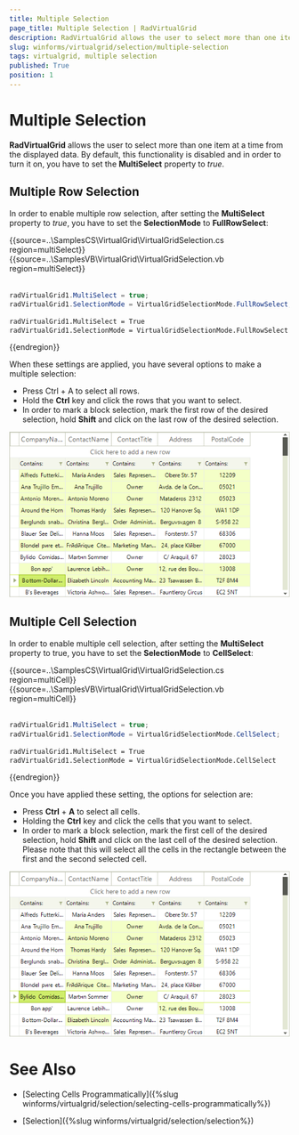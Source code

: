 ```yaml
---
title: Multiple Selection
page_title: Multiple Selection | RadVirtualGrid
description: RadVirtualGrid allows the user to select more than one item at a time from the displayed data.
slug: winforms/virtualgrid/selection/multiple-selection
tags: virtualgrid, multiple selection
published: True
position: 1
---
```


# Multiple Selection

__RadVirtualGrid__ allows the user to select more than one item at a time from the displayed data. By default, this functionality is disabled and in order to turn it on, you have to set the __MultiSelect__ property to *true*.

## Multiple Row Selection

In order to enable multiple row selection, after setting the __MultiSelect__ property to *true*, you have to set the __SelectionMode__ to __FullRowSelect__:

{{source=..\SamplesCS\VirtualGrid\VirtualGridSelection.cs region=multiSelect}} 
{{source=..\SamplesVB\VirtualGrid\VirtualGridSelection.vb region=multiSelect}}
````C#
            
radVirtualGrid1.MultiSelect = true;
radVirtualGrid1.SelectionMode = VirtualGridSelectionMode.FullRowSelect;

````
````VB.NET
radVirtualGrid1.MultiSelect = True
radVirtualGrid1.SelectionMode = VirtualGridSelectionMode.FullRowSelect

```` 

{{endregion}}

When these settings are applied, you have several options to make a multiple selection:
* Press Ctrl + A to select all rows.
* Hold the __Ctrl__ key and click the rows that you want to select.
* In order to mark a block selection, mark the first row of the desired selection, hold __Shift__ and click on the last row of the desired selection.

![virtualgrid-multi-selection001](images/virtualgrid-multi-selection001.png)


## Multiple Cell Selection

In order to enable multiple cell selection, after setting the __MultiSelect__ property to true, you have to set the __SelectionMode__ to __CellSelect__:

{{source=..\SamplesCS\VirtualGrid\VirtualGridSelection.cs region=multiCell}} 
{{source=..\SamplesVB\VirtualGrid\VirtualGridSelection.vb region=multiCell}}
````C#
  
radVirtualGrid1.MultiSelect = true;
radVirtualGrid1.SelectionMode = VirtualGridSelectionMode.CellSelect;

````
````VB.NET
radVirtualGrid1.MultiSelect = True
radVirtualGrid1.SelectionMode = VirtualGridSelectionMode.CellSelect

```` 

{{endregion}}

Once you have applied these setting, the options for selection are:

* Press __Ctrl__ + __A__ to select all cells.
* Holding the __Ctrl__ key and click the cells that you want to select.
* In order to mark a block selection, mark the first cell of the desired selection, hold __Shift__ and click on the last cell of the desired selection. Please note that this will select all the cells in the rectangle between the first and the second selected cell.

![virtualgrid-multi-selection002](images/virtualgrid-multi-selection002.png)

# See Also
* [Selecting Cells Programmatically]({%slug winforms/virtualgrid/selection/selecting-cells-programmatically%})

* [Selection]({%slug winforms/virtualgrid/selection/selection%})

